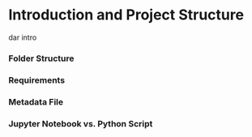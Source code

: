 # Introduction and Project Structure

dar intro

### Folder Structure

### Requirements

### Metadata File

### Jupyter Notebook vs. Python Script

